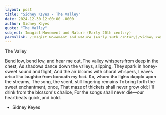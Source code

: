 ```yaml
---
layout: post
title: "Sidney Keyes - The Valley"
date: 2024-12-30 12:00:00 -0000
author: Sidney Keyes
quote: "The Valley"
subject: Imagist Movement and Nature (Early 20th century)
permalink: /Imagist Movement and Nature (Early 20th century)/Sidney Keyes/Sidney Keyes - The Valley
---
```


The Valley

Bend low, bend low, and hear me out,
The valley whispers from deep in the chest,
As shadows dance down the valleys, slipping,
They spark in honey-sweet sound and flight,
And the air blooms with choral whispers,
Leaves arise like laughter from beneath my feet.
So, where the lights dapple upon the streams,
The song, the scent, still lingering remains
To bring forth the sweet enchantment, once,
That maze of thickets shall never grow old;
I'll drink from the blossom's chalice,
For the songs shall never die—our heartbeats quick, and bold.


- Sidney Keyes
